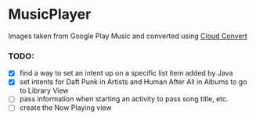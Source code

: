 # MusicPlayer

Images taken from Google Play Music and converted using [Cloud Convert](https://cloudconvert.com/webp-to-png)

### TODO:
- [x] find a way to set an intent up on a specific list item added by Java
- [x] set intents for Daft Punk in Artists and Human After All in Albums to go to Library View
- [ ] pass information when starting an activity to pass song title, etc.
- [ ] create the Now Playing view
